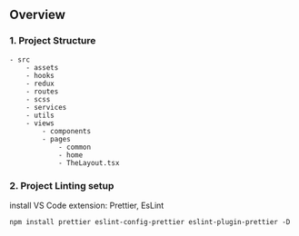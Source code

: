 ## Overview

### 1. Project Structure

    - src
        - assets
        - hooks
        - redux
        - routes
        - scss
        - services
        - utils
        - views
            - components
            - pages
                - common
                - home
                - TheLayout.tsx

### 2. Project Linting setup

install VS Code extension: Prettier, EsLint

```
npm install prettier eslint-config-prettier eslint-plugin-prettier -D
```